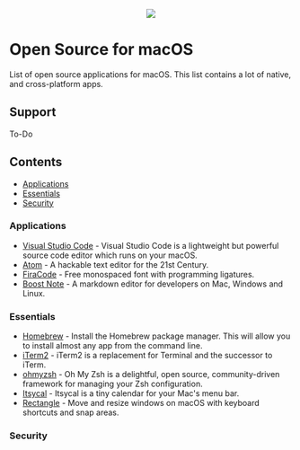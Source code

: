 <p align="center">
<img src="./icons/icon.png">
</p>

# Open Source for macOS
List of open source applications for macOS. This list contains a lot of native, and cross-platform apps.

## Support
To-Do

## Contents
- [Applications](#applications)
- [Essentials](#essentials)
- [Security](#security)

### Applications


- [Visual Studio Code](https://code.visualstudio.com) - Visual Studio Code is a lightweight but powerful source code editor which runs on your macOS.
- [Atom](https://atom.io) - A hackable text editor for the 21st Century.
- [FiraCode](https://github.com/tonsky/FiraCode) - Free monospaced font with programming ligatures.
- [Boost Note](https://boostnote.io) - A markdown editor for developers on Mac, Windows and Linux.


### Essentials
- [Homebrew](https://brew.sh) - Install the Homebrew package manager. This will allow you to install almost any app from the command line.
- [iTerm2](https://www.iterm2.com) - iTerm2 is a replacement for Terminal and the successor to iTerm.
- [ohmyzsh](https://ohmyz.sh) - Oh My Zsh is a delightful, open source, community-driven framework for managing your Zsh configuration.
- [Itsycal](http://www.mowglii.com/itsycal) - Itsycal is a tiny calendar for your Mac's menu bar.
- [Rectangle](https://github.com/rxhanson/Rectangle) - Move and resize windows on macOS with keyboard shortcuts and snap areas.

### Security

